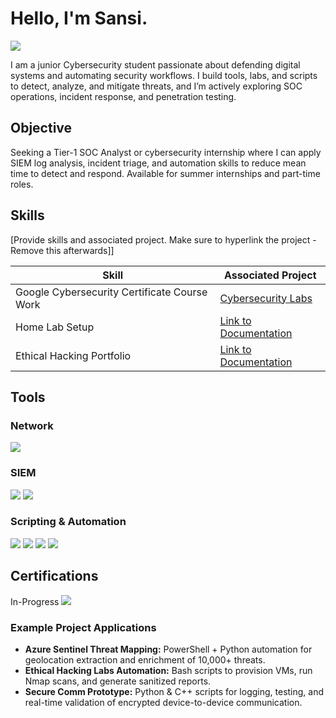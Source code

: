 # Hello, I'm Sansi. 
<a href="https://www.linkedin.com/in/sansi-pokharel/"><img src="https://img.shields.io/badge/-LinkedIn-0072b1?&style=for-the-badge&logo=linkedin&logoColor=white" /></a>

I am a junior Cybersecurity student passionate about defending digital systems and automating security workflows. I build tools, labs, and scripts to detect, analyze, and mitigate threats, and I’m actively exploring SOC operations, incident response, and penetration testing.

## Objective
Seeking a Tier-1 SOC Analyst or cybersecurity internship where I can apply SIEM log analysis, incident triage, and automation skills to reduce mean time to detect and respond. 
Available for summer internships and part-time roles.


## Skills
[Provide skills and associated project. Make sure to hyperlink the project - Remove this afterwards]]

| Skill                                         | Associated Project         |
|-----------------------------------------------|----------------------------|
| Google Cybersecurity Certificate Course Work        | <a href="https://usfedu-my.sharepoint.com/:f:/r/personal/sansi_usf_edu/Documents/Google%20Cybersecurity?csf=1&web=1&e=LENW6u">Cybersecurity Labs</a>|
| Home Lab Setup | <a href="https://github.com/Sansi00/ethical-hacking-portfolio/tree/main/labs/Lab1-TestLabSetup">Link to Documentation</a>|
| Ethical Hacking Portfolio         |<a href="https://github.com/Sansi00/ethical-hacking-portfolio/tree/main">Link to Documentation</a>| |

## Tools

### Network
<div>
    <img src="https://img.shields.io/badge/-Wireshark-1679A7?&style=for-the-badge&logo=Wireshark&logoColor=white" />
</div>

### SIEM
<div>
    <img src="https://img.shields.io/badge/-Microsoft_Sentinel-0078D4?&style=for-the-badge&logo=Microsoft&logoColor=white" />
    <img src="https://img.shields.io/badge/-Splunk-000000?&style=for-the-badge&logo=Splunk&logoColor=white" />
</div>

### Scripting & Automation
<div>
    <img src="https://img.shields.io/badge/-Python-3776AB?&style=for-the-badge&logo=Python&logoColor=white" />
    <img src="https://img.shields.io/badge/-PowerShell-012456?&style=for-the-badge&logo=PowerShell&logoColor=white" />
    <img src="https://img.shields.io/badge/-Automation-F0DB4F?&style=for-the-badge&logo=GitHubActions&logoColor=white" />
    <img src="https://img.shields.io/badge/-Git-F05032?&style=for-the-badge&logo=Git&logoColor=white" />
</div>

## Certifications
<div>
In-Progress <img src="https://img.shields.io/badge/-Security%2B-FF0000?&style=for-the-badge&logo=CompTIA&logoColor=white" />
</div>


### Example Project Applications
- **Azure Sentinel Threat Mapping:** PowerShell + Python automation for geolocation extraction and enrichment of 10,000+ threats.  
- **Ethical Hacking Labs Automation:** Bash scripts to provision VMs, run Nmap scans, and generate sanitized reports.  
- **Secure Comm Prototype:** Python & C++ scripts for logging, testing, and real-time validation of encrypted device-to-device communication.

